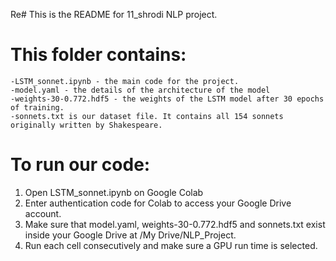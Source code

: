 Re# This is the README for 11_shrodi NLP project.

# This folder contains:
    -LSTM_sonnet.ipynb - the main code for the project.
    -model.yaml - the details of the architecture of the model
    -weights-30-0.772.hdf5 - the weights of the LSTM model after 30 epochs of training.
    -sonnets.txt is our dataset file. It contains all 154 sonnets originally written by Shakespeare.

# To run our code:
1) Open LSTM_sonnet.ipynb on Google Colab
2) Enter authentication code for Colab to access your Google Drive account.
3) Make sure that model.yaml, weights-30-0.772.hdf5 and sonnets.txt exist inside your Google Drive at /My Drive/NLP_Project.
4) Run each cell consecutively and make sure a GPU run time is selected.
